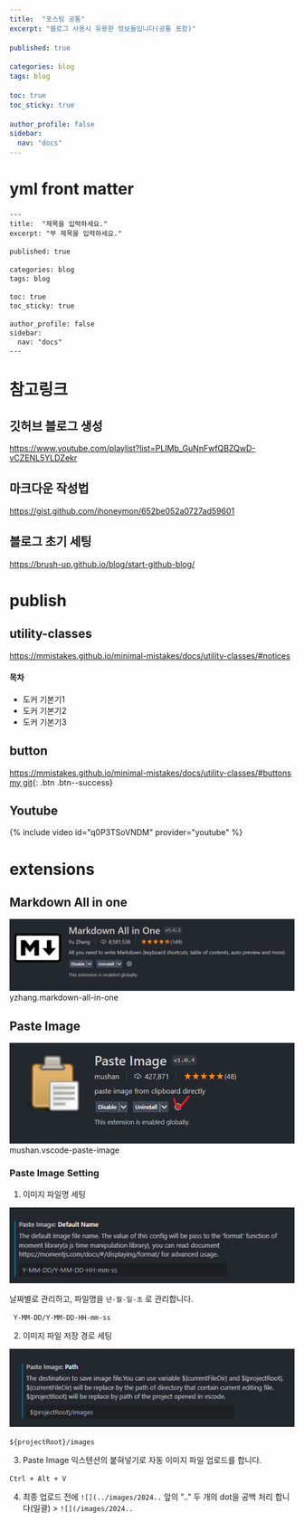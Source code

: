 ```yaml
---
title:  "포스팅 공통"
excerpt: "블로그 사용시 유용한 정보들입니다(공통 포함)"

published: true 

categories: blog
tags: blog

toc: true
toc_sticky: true

author_profile: false
sidebar:
  nav: "docs"
---
```


# yml front matter
```
---
title:  "제목을 입력하세요."
excerpt: "부 제목을 입력하세요."

published: true 

categories: blog
tags: blog

toc: true
toc_sticky: true

author_profile: false
sidebar:
  nav: "docs"
---
```

# 참고링크
## 깃허브 블로그 생성
https://www.youtube.com/playlist?list=PLIMb_GuNnFwfQBZQwD-vCZENL5YLDZekr
## 마크다운 작성법
https://gist.github.com/ihoneymon/652be052a0727ad59601

## 블로그 초기 세팅
https://brush-up.github.io/blog/start-github-blog/

# publish
## utility-classes
https://mmistakes.github.io/minimal-mistakes/docs/utility-classes/#notices
<div class="notice--success">
  <h4>목차</h4>
  <ul>
    <li>도커 기본기1</li>
    <li>도커 기본기2</li>
    <li>도커 기본기3</li>
</ul>
</div>

## button
https://mmistakes.github.io/minimal-mistakes/docs/utility-classes/#buttons
[my git](https://github.com/oneknowchar){: .btn .btn--success}

## Youtube
{% include video id="q0P3TSoVNDM" provider="youtube" %}



# extensions
## Markdown All in one
![](/images/2024-05-22/2024-05-22-23-22-07.png)  
yzhang.markdown-all-in-one  

## Paste Image 
![](/images/2024-05-22/2024-05-22-23-19-28.png)
mushan.vscode-paste-image


### Paste Image Setting
1. 이미지 파일명 세팅

![](/images/2024-05-22/2024-05-22-15-25-53.png)  

날짜별로 관리하고, 파일명을 `년-월-일-초` 로 관리합니다.  

` Y-MM-DD/Y-MM-DD-HH-mm-ss`

2. 이미지 파일 저장 경로 세팅

![](/images/2024-05-22/2024-05-22-15-26-30.png)  

`${projectRoot}/images`

3. Paste Image 익스텐션의 붙혀넣기로 자동 이미지 파일 업로드를 합니다.
  
`Ctrl + Alt + V`

4. 최종 업로드 전에 `![](../images/2024..` 앞의 ".." 두 개의  dot을 공백 처리 합니다(일괄) > `![](/images/2024..`
